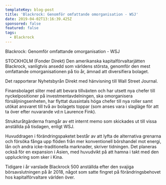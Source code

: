 ```yaml
---
templateKey: blog-post
title: 'Blackrock: Genomför omfattande omorganisation - WSJ'
date: 2019-04-02T13:16:39.425Z
sponsored: false
featured: false
tags:
  - Blackrock
---
```

Blackrock: Genomför omfattande omorganisation - WSJ



STOCKHOLM (Fonder Direkt) Den amerikanska kapitalförvaltarjätten Blackrock, vanligtvis ansedd som världens största, genomför den mest omfattande omorganisationen på tio år, ämnad att diversifiera bolaget.



Det rapporterar Nyhetsbyrån Direkt med hänvisning till Wall Street Journal.



Finansbolaget sliter med att bevara tillväxten och har utsett nya chefer till nyckelpositioner på investmentavdelningen, ska omorganisera försäljningsenheten, har flyttat dussintals höga chefer till nya roller samt utökat ansvaret till två av bolagets toppar (som anses vara i slagläge för att ta över efter nuvarande vd:n Laurence Fink).



Strukturåtgärderna framgår av ett internt memo som skickades ut till vissa anställda på tisdagen, enligt WSJ.



Huvuddragen i förändringspaketet består av att lyfta de alternativa grenarna och försöka fånga upp flöden från mer konventionell börshandel mot energi, lån och andra icke-traditionella marknader, skriver tidningen. Det planeras också för en expansion i Asien, med huvudvikt på att hamna i takt med den uppluckring som sker i Kina.



Tidigare i år varslade Blackrock 500 anställda efter den svajiga börsavslutningen på år 2018, något som satte fingret på förändringsbehovet hos kapitalförvaltare världen över.

